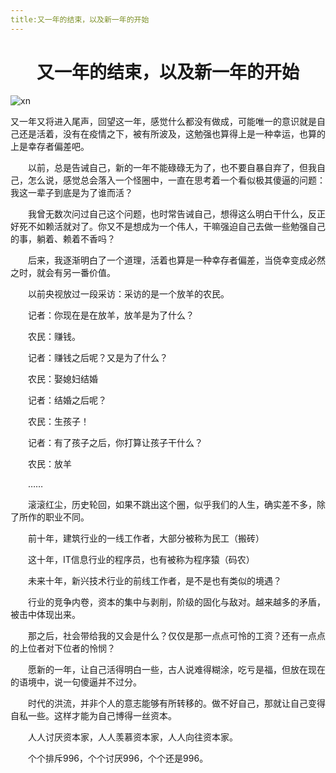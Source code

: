 ```yaml
---
title:又一年的结束，以及新一年的开始
---
```


# <center>又一年的结束，以及新一年的开始</center>

<img :src="$withBase('/xn.jpg')" alt="xn">
<br>

又一年又将进入尾声，回望这一年，感觉什么都没有做成，可能唯一的意识就是自己还是活着，没有在疫情之下，被有所波及，这勉强也算得上是一种幸运，也算的上是幸存者偏差吧。

    以前，总是告诫自己，新的一年不能碌碌无为了，也不要自暴自弃了，但我自己，怎么说，感觉总会落入一个怪圈中，一直在思考着一个看似极其傻逼的问题：我这一辈子到底是为了谁而活？

    我曾无数次问过自己这个问题，也时常告诫自己，想得这么明白干什么，反正好死不如赖活就对了。你又不是想成为一个伟人，干嘛强迫自己去做一些勉强自己的事，躺着、赖着不香吗？

    后来，我逐渐明白了一个道理，活着也算是一种幸存者偏差，当侥幸变成必然之时，就会有另一番价值。

    以前央视放过一段采访：采访的是一个放羊的农民。

    记者：你现在是在放羊，放羊是为了什么？

    农民：赚钱。

    记者：赚钱之后呢？又是为了什么？

    农民：娶媳妇结婚

    记者：结婚之后呢？

    农民：生孩子！

    记者：有了孩子之后，你打算让孩子干什么？

    农民：放羊

    ……

    滚滚红尘，历史轮回，如果不跳出这个圈，似乎我们的人生，确实差不多，除了所作的职业不同。

    前十年，建筑行业的一线工作者，大部分被称为民工（搬砖）

    这十年，IT信息行业的程序员，也有被称为程序猿（码农）

    未来十年，新兴技术行业的前线工作者，是不是也有类似的境遇？

    行业的竞争内卷，资本的集中与剥削，阶级的固化与敌对。越来越多的矛盾，被击中体现出来。

    那之后，社会带给我的又会是什么？仅仅是那一点点可怜的工资？还有一点点的上位者对下位者的怜悯？

    愿新的一年，让自己活得明白一些，古人说难得糊涂，吃亏是福，但放在现在的语境中，说一句傻逼并不过分。

    时代的洪流，并非个人的意志能够有所转移的。做不好自己，那就让自己变得自私一些。这样才能为自己博得一丝资本。

    人人讨厌资本家，人人羡慕资本家，人人向往资本家。

    个个排斥996，个个讨厌996，个个还是996。